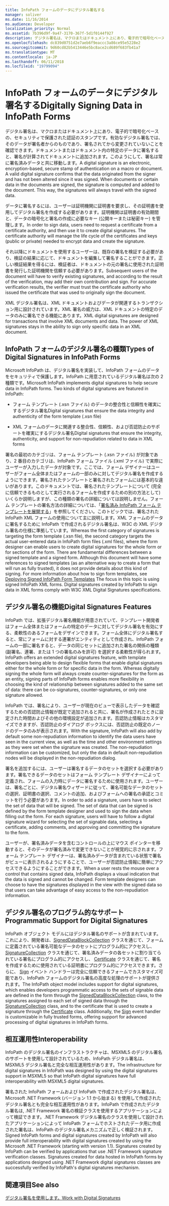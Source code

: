 ```yaml
---
title: InfoPath フォームのデータにデジタル署名する
manager: soliver
ms.date: 11/16/2014
ms.audience: Developer
localization_priority: Normal
ms.assetid: 7b396d9f-9a47-3170-367f-5d1f0144f927
description: デジタル署名は、マクロまたはドキュメント上にあり、電子的で暗号化ベースの、セキュリティで保護された認証のスタンプです。有効なデジタル署名では、そのデータが署名者からのものであり、署名されてから変更されていないことを確認できます。ドキュメントまたはドキュメント内の特定のデータに署名すると、署名が計算されてドキュメントに追加されます。このようにして、署名は常に署名済みデータと共に移動します。
ms.openlocfilehash: dc839d0751d2e7aeb6f9eaccc3a86ce95e5228e2
ms.sourcegitcommit: 9d60cd82b5413446e5bc8ace2cd689f683fb41a7
ms.translationtype: MT
ms.contentlocale: ja-JP
ms.lasthandoff: 06/11/2018
ms.locfileid: "19799094"
---
```

# <a name="digitally-signing-data-in-infopath-forms"></a><span data-ttu-id="51502-106">InfoPath フォームのデータにデジタル署名する</span><span class="sxs-lookup"><span data-stu-id="51502-106">Digitally Signing Data in InfoPath Forms</span></span>

<span data-ttu-id="51502-p102">デジタル署名は、マクロまたはドキュメント上にあり、電子的で暗号化ベースの、セキュリティで保護された認証のスタンプです。有効なデジタル署名では、そのデータが署名者からのものであり、署名されてから変更されていないことを確認できます。ドキュメントまたはドキュメント内の特定のデータに署名すると、署名が計算されてドキュメントに追加されます。このようにして、署名は常に署名済みデータと共に移動します。</span><span class="sxs-lookup"><span data-stu-id="51502-p102">A digital signature is an electronic, encryption-based, secure stamp of authentication on a macro or document. A valid digital signature confirms that the data originated from the signer and has not been altered since it was signed. When documents or certain data in the documents are signed, the signature is computed and added to the document. This way, the signatures will always travel with the signed data.</span></span>
  
<span data-ttu-id="51502-p103">データに署名するには、ユーザーは証明機関に証明書を要求し、その証明書を使用してデジタル署名を作成する必要があります。証明機関は証明書の有効期間と、データの暗号化と署名の作成に必要なキー (公開キーまたは秘密キー) を管理します。</span><span class="sxs-lookup"><span data-stu-id="51502-p103">In order to sign data, users need to request a certificate from a certificate authority, and then use it to create digital signatures. The certificate authority will manage the life cycle of the certificates and keys (public or private) needed to encrypt data and create the signature.</span></span>
  
<span data-ttu-id="51502-p104">それ以降にドキュメントを使用するユーザーは、既存の署名を検証する必要があり、検証の結果に応じて、ドキュメントを編集して署名することができます。正しい検証結果を得るには、検証者は、ドキュメントの元の署名に使用された証明書を発行した証明機関を信頼する必要があります。</span><span class="sxs-lookup"><span data-stu-id="51502-p104">Subsequent users of the document will have to verify existing signatures, and according to the result of the verification, may add their own contribution and sign. For accurate verification results, the verifier must trust the certificate authority who issued the certificate that was used to originally sign the document.</span></span>
  
<span data-ttu-id="51502-p105">XML デジタル署名は、XML ドキュメントおよびデータが関連するトランザクション用に設計されています。XML 署名の威力は、XML ドキュメントの特定のデータのみに署名できる機能にあります。</span><span class="sxs-lookup"><span data-stu-id="51502-p105">XML digital signatures are designed for transactions that involve XML documents and data. The power of XML signatures stays in the ability to sign only specific data in an XML document.</span></span>
  
## <a name="types-of-digital-signatures-in-infopath-forms"></a><span data-ttu-id="51502-117">InfoPath フォームのデジタル署名の種類</span><span class="sxs-lookup"><span data-stu-id="51502-117">Types of Digital Signatures in InfoPath Forms</span></span>

<span data-ttu-id="51502-p106">Microsoft InfoPath は、デジタル署名を実装して、InfoPath フォームのデータをセキュリティで保護します。InfoPath に用意されているデジタル署名は次の 2 種類です。</span><span class="sxs-lookup"><span data-stu-id="51502-p106">Microsoft InfoPath implements digital signatures to help secure data in InfoPath forms. Two kinds of digital signatures are featured in InfoPath:</span></span>
  
- <span data-ttu-id="51502-120">フォーム テンプレート (.xsn ファイル) のデータの整合性と信頼性を確実にするデジタル署名</span><span class="sxs-lookup"><span data-stu-id="51502-120">Digital signatures that ensure the data integrity and authenticity of the form template (.xsn file)</span></span>
    
- <span data-ttu-id="51502-121">XML フォームのデータに関連する整合性、信頼性、および否認防止のサポートを確実にするデジタル署名</span><span class="sxs-lookup"><span data-stu-id="51502-121">Digital signatures that ensure the integrity, authenticity, and support for non-repudiation related to data in XML forms</span></span>
    
<span data-ttu-id="51502-p107">署名の最初のカテゴリは、フォーム テンプレート (.xsn ファイル) が対象であり、2 番目のカテゴリは、InfoPath フォーム ファイル (.xml ファイル) で実際にユーザーが入力したデータが対象です。ここでは、フォーム デザイナーはユーザーがフォーム全体またはフォームの一部のみに対してデジタル署名を作成するようにできます。署名されたテンプレートと署名されたフォームには基本的な違いがあります。このドキュメントでは、署名されたテンプレートについて (完全に信頼できるものとして実行されるフォームを作成するための別の方法として) いくらか説明しますが、この種類の署名の詳細については説明しません。フォーム テンプレートの署名方法の詳細については、「[署名済み InfoPath フォーム テンプレートを展開する](deploying-signed-infopath-form-templates.md)」を参照してください。このトピックでは、署名された InfoPath XML フォームの使用について主に説明します。XML フォームのデータに署名するために InfoPath で作成されるデジタル署名は、W3C の XML デジタル署名の仕様に準拠しています。</span><span class="sxs-lookup"><span data-stu-id="51502-p107">Whereas the first category of signatures is targeting the form template (.xsn file), the second category targets the actual user-entered data in InfoPath form files (.xml files), where the form designer can enable users to create digital signatures for the whole form or for sections of the form. There are fundamental differences between a signed template and a signed form. Although this document will have some references to signed templates (as an alternative way to create a form that will run as fully trusted), it does not provide details about this kind of signing. For more information about how to sign form templates, see [Deploying Signed InfoPath Form Templates](deploying-signed-infopath-form-templates.md) The focus in this topic is using signed InfoPath XML forms. Digital signatures created by InfoPath to sign data in XML forms comply with W3C XML Digital Signatures specifications.</span></span> 
  
## <a name="digital-signatures-features"></a><span data-ttu-id="51502-127">デジタル署名の機能</span><span class="sxs-lookup"><span data-stu-id="51502-127">Digital Signatures Features</span></span>

<span data-ttu-id="51502-p108">InfoPath では、拡張デジタル署名機能が用意されていて、テンプレート開発者はフォーム全体またはフォームの特定のデータに対してデジタル署名を有効にする、柔軟性のあるフォームをデザインできます。フォーム全体にデジタル署名すると、常にフォームに対する連署がエンティティとして作成され、InfoPath フォームの一部に署名すると、データの同じセットに追加された署名の関係の種類 (副署名、連署、または 1 つの署名のみを許可) を選択する柔軟性が得られます。</span><span class="sxs-lookup"><span data-stu-id="51502-p108">InfoPath offers an extended digital signatures feature, with template developers being able to design flexible forms that enable digital signatures either for the whole form or for specific data in the form. Whereas digitally signing the whole form will always create counter-signatures for the form as an entity, signing parts of InfoPath forms enables more flexibility in choosing the kind of relationship between signatures added to the same set of data: there can be co-signatures, counter-signatures, or only one signature allowed.</span></span>
  
<span data-ttu-id="51502-p109">InfoPath では、署名により、ユーザーが現在のビューで表示したデータを確認するための否認防止情報が既定で追加されると共に、署名が作成されたときに設定された時間およびその他の環境設定が追加されます。否認防止情報はカスタマイズできますが、否認防止のダイアログ ボックスには、否認防止の既定のノードのデータのみが表示されます。</span><span class="sxs-lookup"><span data-stu-id="51502-p109">With the signature, InfoPath will also add by default some non-repudiation information to identify the data users have seen in the current view, as well as the time and other environment settings as they were set when the signature was created. The non-repudiation information can be customized, but only the data in default non-repudiation nodes will be displayed in the non-repudiation dialog.</span></span>
  
<span data-ttu-id="51502-p110">署名を追加するには、ユーザーは署名するデータのセットを選択する必要があります。署名できるデータのセットはフォーム テンプレート デザイナーによって定義され、フォームの入力時にデータに署名するために使用されます。ユーザーは、署名ごとに、デジタル署名ウィザードに従って、署名可能なデータのセットの選択、証明書の選択、コメントの追加、およびフォームへの署名の承認とコミットを行う必要があります。</span><span class="sxs-lookup"><span data-stu-id="51502-p110">In order to add a signature, users have to select the set of data that will be signed. The set of data that can be signed is defined by the form template designer and used to sign the data when filling out the form. For each signature, users will have to follow a digital signature wizard for selecting the set of signable data, selecting a certificate, adding comments, and approving and committing the signature to the form.</span></span>
  
<span data-ttu-id="51502-p111">ユーザーが、署名済みデータを含むコントロールの上にマウス ポインターを移動すると、そのデータが署名済みで変更できないことが視覚的に示されます。フォーム テンプレート デザイナーは、署名済みデータが含まれている状態で署名がビューに表示されるようにすることで、ユーザーが否認防止情報に簡単にアクセスできるようにすることができます。</span><span class="sxs-lookup"><span data-stu-id="51502-p111">When a user rests the mouse over a control that contains signed data, InfoPath displays a visual indication that the data is signed and cannot be changed. Form template designers can choose to have the signatures displayed in the view with the signed data so that users can take advantage of easy access to the non-repudiation information.</span></span>
  
## <a name="programmatic-support-for-digital-signatures"></a><span data-ttu-id="51502-137">デジタル署名のプログラム的なサポート</span><span class="sxs-lookup"><span data-stu-id="51502-137">Programmatic Support for Digital Signatures</span></span>

<span data-ttu-id="51502-p112">InfoPath オブジェクト モデルにはデジタル署名のサポートが含まれています。これにより、開発者は、[SignedDataBlockCollection](https://msdn.microsoft.com/library/Microsoft.Office.InfoPath.SignedDataBlockCollection.aspx) クラスを通じて、フォームに定義されている署名可能なデータのセットにプログラム的にアクセスし、 [SignatureCollection](https://msdn.microsoft.com/library/Microsoft.Office.InfoPath.SignatureCollection.aspx) クラスを通じて、署名済みデータの各セットに割り当てられている署名にプログラム的にアクセスし、 [Certificate](https://msdn.microsoft.com/library/Microsoft.Office.InfoPath.Certificate.aspx) クラスを通じて、署名を作成するために使用されている証明書にプログラム的にアクセスできます。さらに、 [Sign](https://msdn.microsoft.com/library/Microsoft.Office.InfoPath.FormEvents.Sign.aspx) イベント ハンドラーは完全に信頼できるフォームでカスタマイズ可能であり、InfoPath フォームのデジタル署名の高度な処理のサポートが提供されます。</span><span class="sxs-lookup"><span data-stu-id="51502-p112">The InfoPath object model includes support for digital signatures, which enables developers programmatic access to the sets of signable data are defined in the form through the [SignedDataBlockCollection](https://msdn.microsoft.com/library/Microsoft.Office.InfoPath.SignedDataBlockCollection.aspx) class, to the signatures assigned to each set of signed data through the [SignatureCollection](https://msdn.microsoft.com/library/Microsoft.Office.InfoPath.SignatureCollection.aspx) class, and to the certificate that is used to create a signature through the [Certificate](https://msdn.microsoft.com/library/Microsoft.Office.InfoPath.Certificate.aspx) class. Additionally, the [Sign](https://msdn.microsoft.com/library/Microsoft.Office.InfoPath.FormEvents.Sign.aspx) event handler is customizable in fully trusted forms, offering support for advanced processing of digital signatures in InfoPath forms.</span></span> 
  
## <a name="interoperability"></a><span data-ttu-id="51502-140">相互運用性</span><span class="sxs-lookup"><span data-stu-id="51502-140">Interoperability</span></span>

<span data-ttu-id="51502-141">InfoPath のデジタル署名のインフラストラクチャは、MSXML5 のデジタル署名のサポートを使用して設計されているため、InfoPath デジタル署名は、MSXML5 デジタル署名と完全な相互運用性があります。</span><span class="sxs-lookup"><span data-stu-id="51502-141">The infrastructure for digital signatures in InfoPath was designed by using the digital signatures support in MSXML5 so that InfoPath digital signatures have full interoperability with MSXML5 digital signatures.</span></span>
  
<span data-ttu-id="51502-p113">署名された InfoPath フォームおよび InfoPath で作成されたデジタル署名は、Microsoft .NET Framework (バージョン 1.1 から始まる) を使用して作成されたデジタル署名とも完全な相互運用性があります。InfoPath で作成されたデジタル署名は, .NET Framework 署名の検証クラスを使用するアプリケーションによって検証できます。.NET Framework デジタル署名のクラスを使用して設計されたアプリケーションによって InfoPath フォームでホストされたデータ用に作成された署名は、InfoPath のデジタル署名メカニズムで正しく検証されます。</span><span class="sxs-lookup"><span data-stu-id="51502-p113">Signed InfoPath forms and digital signatures created by InfoPath will also provide full interoperability with digital signatures created by using the Microsoft .NET Framework (starting with version 1.1). Signatures created by InfoPath can be verified by applications that use .NET Framework signature verification classes. Signatures created for data hosted in InfoPath forms by applications designed using .NET Framework digital signatures classes are successfully verified by InfoPath's digital signatures mechanism.</span></span>
  
## <a name="see-also"></a><span data-ttu-id="51502-145">関連項目</span><span class="sxs-lookup"><span data-stu-id="51502-145">See also</span></span>



[<span data-ttu-id="51502-146">デジタル署名を使用します。</span><span class="sxs-lookup"><span data-stu-id="51502-146">Work with Digital Signatures</span></span>](how-to-work-with-digital-signatures.md)

